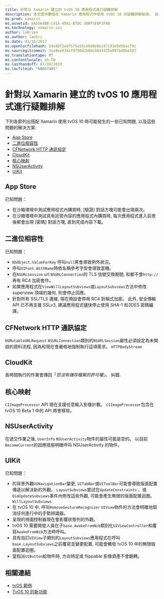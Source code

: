 ```yaml
---
title: 針對以 Xamarin 建立的 tvOS 10 應用程式進行疑難排解
description: 本文提供數個在 Xamarin 應用程式中使用 tvOS 10 的疑難排解秘訣。 其中描述與 App Store、二進位相容性、CFNetwork HttpProtocol、CloudKit、Core Image、NSUserActivity 和 UIKit 相關的問題。
ms.prod: xamarin
ms.assetid: EA5564BB-C415-49A2-B70C-3DBF5E0F3FAB
ms.technology: xamarin-ios
author: lobrien
ms.author: laobri
ms.date: 03/16/2017
ms.openlocfilehash: 54a4bf2a6f575a55ce9dde8ec87c93e0d56acf9c
ms.sourcegitcommit: 3ea9ee034af9790d2b0dc0893435e997bd06e587
ms.translationtype: MT
ms.contentlocale: zh-TW
ms.lasthandoff: 07/30/2019
ms.locfileid: "68657405"
---
```

# <a name="troubleshooting-tvos-10-apps-built-with-xamarin"></a>針對以 Xamarin 建立的 tvOS 10 應用程式進行疑難排解

下列各節列出搭配 Xamarin 使用 tvOS 10 時可能發生的一些已知問題, 以及這些問題的解決方案:

- [App Store](#App-Store)
- [二進位相容性](#Binary-Compatibility)
- [CFNetwork HTTP 通訊協定](#CFNetwork-HTTP-Protocol)
- [CloudKit](#CloudKit)
- [核心映射](#CoreImage)
- [NSUserActivity](#NSUserActivity)
- [UIKit](#UIKit)

<a name="App-Store" />

## <a name="app-store"></a>App Store

已知問題：

- 在沙箱環境中測試應用程式內購買時, [驗證] 對話方塊可能會出現兩次。
- 在沙箱環境中測試具有託管內容的應用程式內購買時, 每次應用程式進入前景後都會出現 [密碼] 對話方塊, 直到完成內容下載。

<a name="Binary-Compatibility" />

## <a name="binary-compatibility"></a>二進位相容性

已知問題：

- `NSObject.ValueForKey` 呼叫`null`將會導致例外狀況。
- 呼叫`UIFont.WithName`時依名稱參考字型會導致當機。
- 在`NSURLSession` url `NSURLConnection`的 TLS 信號交換期間, 和都不會`http://`再有 RC4 加密套件。
- 如果應用程式在`ViewWillLayoutSubviews`或`LayoutSubviews`方法中修改 superview 頂端的幾何, 則會停止回應。
- 針對所有 SSL/TLS 連線, 現在預設會停用 RC4 對稱式加密。 此外, 安全傳輸 API 已不再支援 SSLv3, 建議應用程式儘快停止使用 SHA-1 和3DES 密碼編譯。

<a name="CFNetwork-HTTP-Protocol" />

## <a name="cfnetwork-http-protocol"></a>CFNetwork HTTP 通訊協定

`NSMutableURLRequest` `NSURLConnection`類別的`NSURLSession`屬性必須設定為未開啟的資料流程, 因為和現在會嚴格地強制執行這項需求。 `HTTPBodyStream`

<a name="CloudKit" />

## <a name="cloudkit"></a>CloudKit

長時間執行的作業會傳回「_您沒有儲存檔案的許可權」。_ 糾錯.

<a name="CoreImage" />

## <a name="core-image"></a>核心映射

`CIImageProcessor` API 現在支援任意輸入影像計數。 `CIImageProcessor`包含在 tvOS 10 Beta 1 中的 API 將會移除。

<a name="NSUserActivity" />

## <a name="nsuseractivity"></a>NSUserActivity

在遞交作業之後, `UserInfo` `NSUserActivity`物件的屬性可能是空的。 以目前`BecomeCurrent`的因應措施明確呼叫 NSUserActivity 的物件。

<a name="UIKit" />

## <a name="uikit"></a>UIKit

已知問題：

- 的背景外觀`UINavigationBar`變更, `UITabBar`或`UIToolBar`可能會導致版面配置傳遞以解決新的外觀。 `LayoutSubviews`嘗試在`UpdateConstraints` 、或`DidUpdateSubviews`事件內修改這些外觀, 可能會產生無限的版面配置迴圈。 `WillLayoutSubviews`
- 在 tvOS 10 中, 呼叫`RemoveGestureRecognizer` `UIView`物件的方法會明確地取消任何進行中的手勢辨識器。
- 呈現的視圖控制器現在會影響狀態列的外觀。
- tvOS 10 需要開發人員在子`base.AwakeFromNib`類別化`UIViewController`和覆寫`AwakeFromNib`方法時呼叫。
- 具有自訂`UIView`子類別的`LayoutSubviews`應用程式在呼叫`base.LayoutSubviews`之前覆寫並變更配置, 可能會觸發 tvOS 10 中的無限版面配置迴圈。
- 當指派`UIButton`給物件時, 方向特定或 flippable 影像資產不會翻轉。

## <a name="related-links"></a>相關連結

- [tvOS 範例](https://docs.microsoft.com/samples/browse/?products=xamarin&term=Xamarin.iOS+tvOS)
- [TvOS 10 的新功能](https://developer.apple.com/library/prerelease/content/releasenotes/General/WhatsNewinTVOS/Articles/tvOS10.html#//apple_ref/doc/uid/TP40017259-SW1)
